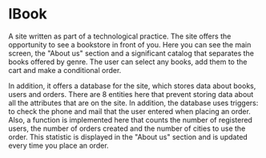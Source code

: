 # IBook

A site written as part of a technological practice. The site offers the opportunity to see a bookstore in front of you. Here you can see the main screen, the "About us" section and a significant catalog that separates the books offered by genre. The user can select any books, add them to the cart and make a conditional order.

In addition, it offers a database for the site, which stores data about books, users and orders. There are 8 entities here that prevent storing data about all the attributes that are on the site. In addition, the database uses triggers: to check the phone and mail that the user entered when placing an order. Also, a function is implemented here that counts the number of registered users, the number of orders created and the number of cities to use the order. This statistic is displayed in the "About us" section and is updated every time you place an order.
